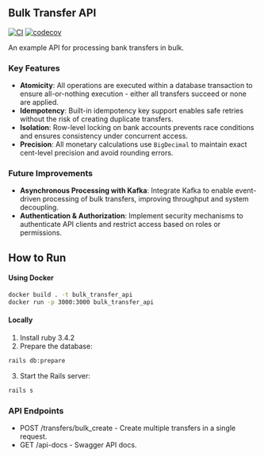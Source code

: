 ## Bulk Transfer API

[![CI](https://github.com/D1353L/bulk_transfer_api/actions/workflows/ci.yml/badge.svg?branch=master)](https://github.com/D1353L/bulk_transfer_api/actions/workflows/ci.yml)
[![codecov](https://codecov.io/gh/D1353L/bulk_transfer_api/branch/master/graph/badge.svg)](https://codecov.io/gh/D1353L/bulk_transfer_api)

An example API for processing bank transfers in bulk.

### Key Features

- **Atomicity**: All operations are executed within a database transaction to ensure all-or-nothing execution - either all transfers succeed or none are applied.
- **Idempotency**: Built-in idempotency key support enables safe retries without the risk of creating duplicate transfers.
- **Isolation**: Row-level locking on bank accounts prevents race conditions and ensures consistency under concurrent access.
- **Precision**: All monetary calculations use `BigDecimal` to maintain exact cent-level precision and avoid rounding errors.

### Future Improvements

- **Asynchronous Processing with Kafka**: Integrate Kafka to enable event-driven processing of bulk transfers, improving throughput and system decoupling.
- **Authentication & Authorization**: Implement security mechanisms to authenticate API clients and restrict access based on roles or permissions.

## How to Run

#### Using Docker

```bash
docker build . -t bulk_transfer_api
docker run -p 3000:3000 bulk_transfer_api
```

#### Locally

1. Install ruby 3.4.2
2. Prepare the database:

```bash
rails db:prepare
```

3. Start the Rails server:

```bash
rails s
```

### API Endpoints

- POST /transfers/bulk_create - Create multiple transfers in a single request.
- GET /api-docs - Swagger API docs.
